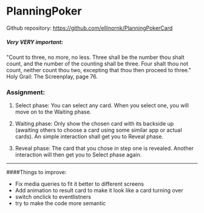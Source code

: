 # PlanningPoker

Github repository: https://github.com/ellinornk/PlanningPokerCard

##### Very VERY important:
"Count to three, no more, no less. Three shall be the number thou shalt count, and the number of the counting shall be three. Four shalt thou not count, neither count thou two, excepting that thou then proceed to three."
 Holy Grail: The Screenplay, page 76.

### Assignment:
1. Select phase: You can select any card. When you select one, you will move on to the Waiting phase.

2. Waiting phase: Only show the chosen card with its backside up (awaiting others to choose a card using some similar app or actual cards). An simple interaction shall get you to Reveal phase.

3. Reveal phase: The card that you chose in step one is revealed. Another interaction will then get you to Select phase again.

___

####Things to improve:

- Fix media queries to fit it better to different screens
- Add animation to result card to make it look like a card turning over
- switch onclick to eventlistners
- try to make the code more semantic
